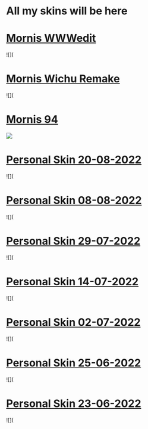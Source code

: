 # All my skins will be here



# [Mornis WWWedit](https://drive.google.com/file/d/14Lqoh5kGgo96jYRPy5ZSgUCrd2q-NdMe/view?usp=sharing)
![](
# [Mornis Wichu Remake](https://drive.google.com/file/d/1Z-q4Ej46fupOJtrqWXxitp0CxjzpV-m_/view?usp=sharing)
![](
# [Mornis 94](https://drive.google.com/file/d/1OuYP9aTsmR-Q6hkJGVAwOOzdg4lR4_GC/view?usp=sharing)
![](https://i.imgur.com/TlB3G5o.jpeg)
# [Personal Skin 20-08-2022](https://drive.google.com/file/d/1XYmlHzxa_ADzKBBYnqwD28qUHJnxCZEt/view?usp=sharing)
![](
# [Personal Skin 08-08-2022](https://drive.google.com/file/d/1pJ6Gg330wyAOpdT3BtjKfg-5UfDp4WXy/view?usp=sharing)
![](
# [Personal Skin 29-07-2022](https://drive.google.com/file/d/1902XyL6YMah9XJrvLSSZM9LwROKi90lj/view?usp=sharing)
![](
# [Personal Skin 14-07-2022](https://drive.google.com/file/d/1szNEoOUA7c8W-cWUw5gxD0RXP0ax17Iq/view?usp=sharing)
![](
# [Personal Skin 02-07-2022](https://drive.google.com/file/d/1k9ITFh1SofhrZz43RAGt4GFyZ5DLjJ9t/view?usp=sharing)
![](
# [Personal Skin 25-06-2022](https://drive.google.com/file/d/121XXHl0dEyLEtYxp0A4kGzEFJwaF798m/view?usp=sharing)
![](
# [Personal Skin 23-06-2022](https://drive.google.com/file/d/1oFCpz-RZjbVk4J-UtgnlFKS52XL0Xgsx/view?usp=sharing)
![](

